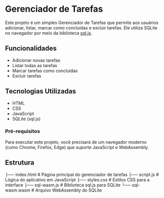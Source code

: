 # Gerenciador de Tarefas

Este projeto é um simples Gerenciador de Tarefas que permite aos usuários adicionar, listar, marcar como concluídas e excluir tarefas. Ele utiliza SQLite no navegador por meio da biblioteca [sql.js](https://github.com/sql-js/sql.js).

## Funcionalidades

- Adicionar novas tarefas
- Listar todas as tarefas
- Marcar tarefas como concluídas
- Excluir tarefas

## Tecnologias Utilizadas

- HTML
- CSS
- JavaScript
- SQLite (sql.js)

### Pré-requisitos

Para executar este projeto, você precisará de um navegador moderno (como Chrome, Firefox, Edge) que suporte JavaScript e WebAssembly.

## Estrutura
├── index.html       # Página principal do gerenciador de tarefas
├── script.js        # Lógica do aplicativo em JavaScript
├── styles.css       # Estilos CSS para a interface
├── sql-wasm.js      # Biblioteca sql.js para SQLite
└── sql-wasm.wasm    # Arquivo WebAssembly do SQLite

